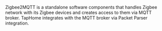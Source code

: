 Zigbee2MQTT is a standalone software components that handles Zigbee network with its Zigbee devices and creates access to them via MQTT broker. TapHome integrates with the MQTT broker via Packet Parser integration.
